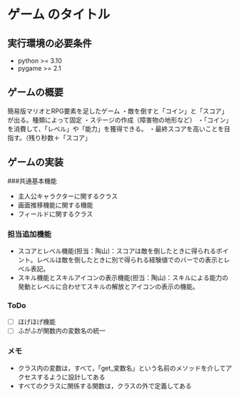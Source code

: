 # ゲーム のタイトル
## 実行環境の必要条件
* python >= 3.10
* pygame >= 2.1

## ゲームの概要
簡易版マリオとRPG要素を足したゲーム
・敵を倒すと「コイン」と「スコア」が出る。種類によって固定
・ステージの作成（障害物の地形など）
・「コイン」を消費して、「レベル」や「能力」を獲得できる。
・最終スコアを高いことを目指す。（残り秒数＋「スコア」

## ゲームの実装
###共通基本機能
* 主人公キャラクターに関するクラス
* 画面推移機能に関する機能
* フィールドに関するクラス
### 担当追加機能
* スコアとレベル機能(担当：陶山)：スコアは敵を倒したときに得られるポイント。レベルは敵を倒したときに別で得られる経験値でのバーでの表示とレベル表記。
* スキル機能とスキルアイコンの表示機能(担当：陶山)：スキルによる能力の発動とレベルに合わせてスキルの解放とアイコンの表示の機能。
### ToDo
- [ ] ほげほげ機能
- [ ] ふがふが関数内の変数名の統一
### メモ
* クラス内の変数は，すべて，「get_変数名」という名前のメソッドを介してアクセスするように設計してある
* すべてのクラスに関係する関数は，クラスの外で定義してある
